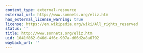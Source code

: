 ```yaml
---
content_type: external-resource
external_url: http://www.sonnets.org/eliz.htm
has_external_license_warning: true
license: https://en.wikipedia.org/wiki/All_rights_reserved
status: ''
title: http://www.sonnets.org/eliz.htm
uid: 1041f862-046d-4f6c-907a-d66d2a8a6792
wayback_url: ''
---
```


